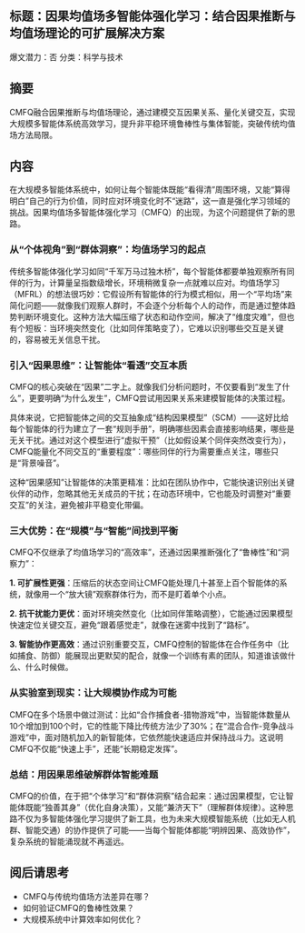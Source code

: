 ## 标题：因果均值场多智能体强化学习：结合因果推断与均值场理论的可扩展解决方案
爆文潜力：否
分类：科学与技术

## 摘要
CMFQ融合因果推断与均值场理论，通过建模交互因果关系、量化关键交互，实现大规模多智能体系统高效学习，提升非平稳环境鲁棒性与集体智能，突破传统均值场方法局限。

## 内容
在大规模多智能体系统中，如何让每个智能体既能“看得清”周围环境，又能“算得明白”自己的行为价值，同时应对环境变化时不“迷路”，这一直是强化学习领域的挑战。因果均值场多智能体强化学习（CMFQ）的出现，为这个问题提供了新的思路。


### 从“个体视角”到“群体洞察”：均值场学习的起点
传统多智能体强化学习如同“千军万马过独木桥”，每个智能体都要单独观察所有同伴的行为，计算量呈指数级增长，环境稍微复杂一点就难以应对。均值场学习（MFRL）的想法很巧妙：它假设所有智能体的行为模式相似，用一个“平均场”来简化问题——就像我们观察人群时，不会逐个分析每个人的动作，而是通过整体趋势判断环境变化。这种方法大幅压缩了状态和动作空间，解决了“维度灾难”，但也有个短板：当环境突然变化（比如同伴策略变了），它难以识别哪些交互是关键的，容易被无关信息干扰。


### 引入“因果思维”：让智能体“看透”交互本质
CMFQ的核心突破在“因果”二字上。就像我们分析问题时，不仅要看到“发生了什么”，更要明确“为什么发生”，CMFQ尝试用因果关系来建模智能体的决策过程。  

具体来说，它把智能体之间的交互抽象成“结构因果模型”（SCM）——这好比给每个智能体的行为建立了一套“规则手册”，明确哪些因素会直接影响结果，哪些是无关干扰。通过对这个模型进行“虚拟干预”（比如假设某个同伴突然改变行为），CMFQ能量化不同交互的“重要程度”：哪些同伴的行为需要重点关注，哪些只是“背景噪音”。  

这种“因果感知”让智能体的决策更精准：比如在团队协作中，它能快速识别出关键伙伴的动作，忽略其他无关成员的干扰；在动态环境中，它也能及时调整对“重要交互”的关注，避免被非平稳变化带偏。


### 三大优势：在“规模”与“智能”间找到平衡
CMFQ不仅继承了均值场学习的“高效率”，还通过因果推断强化了“鲁棒性”和“洞察力”：  

**1. 可扩展性更强**：压缩后的状态空间让CMFQ能处理几十甚至上百个智能体的系统，就像用一个“放大镜”观察群体行为，而不是盯着单个小点。  

**2. 抗干扰能力更优**：面对环境突然变化（比如同伴策略调整），它能通过因果模型快速定位关键交互，避免“跟着感觉走”，就像在迷雾中找到了“路标”。  

**3. 智能协作更高效**：通过识别重要交互，CMFQ控制的智能体在合作任务中（比如捕食、防御）能展现出更默契的配合，就像一个训练有素的团队，知道谁该做什么、什么时候做。  


### 从实验室到现实：让大规模协作成为可能
CMFQ在多个场景中做过测试：比如“合作捕食者-猎物游戏”中，当智能体数量从10个增加到100个时，它的性能下降比传统方法少了30%；在“混合合作-竞争战斗游戏”中，面对随机加入的新智能体，它依然能快速适应并保持战斗力。这说明CMFQ不仅能“快速上手”，还能“长期稳定发挥”。  


### 总结：用因果思维破解群体智能难题
CMFQ的价值，在于把“个体学习”和“群体洞察”结合起来：通过因果模型，它让智能体既能“独善其身”（优化自身决策），又能“兼济天下”（理解群体规律）。这种思路不仅为多智能体强化学习提供了新工具，也为未来大规模智能系统（比如无人机群、智能交通）的协作提供了可能——当每个智能体都能“明辨因果、高效协作”，复杂系统的智能涌现就不再遥远。

## 阅后请思考
- CMFQ与传统均值场方法差异在哪？
- 如何验证CMFQ的鲁棒性效果？
- 大规模系统中计算效率如何优化？